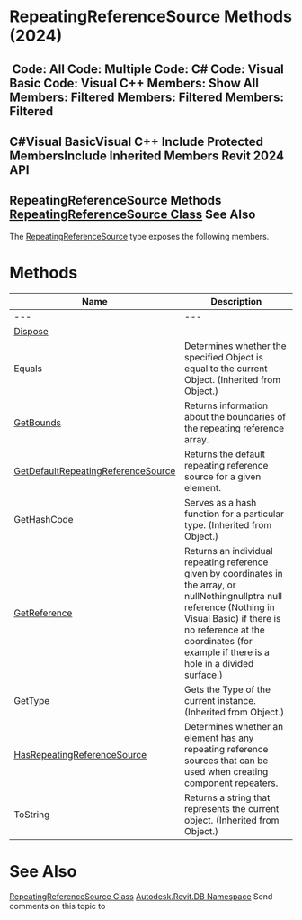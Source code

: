 # RepeatingReferenceSource Methods (2024)

﻿
 Code: All Code: Multiple Code: C# Code: Visual Basic Code: Visual C++  Members: Show All Members: Filtered Members: Filtered Members: Filtered   
---  
C#Visual BasicVisual C++
Include Protected MembersInclude Inherited Members
Revit 2024 API  
---  
RepeatingReferenceSource Methods  
[RepeatingReferenceSource Class](c1a3887e-0272-7dcb-bed3-85c807ec39a0.md "RepeatingReferenceSource Class") See Also  
---  
The [RepeatingReferenceSource](c1a3887e-0272-7dcb-bed3-85c807ec39a0.md "RepeatingReferenceSource Class") type exposes the following members.
# Methods
| Name | Description |
| --- | --- |
| --- | --- | --- |
| [Dispose](aa07145e-bace-7326-9e16-70a83d92a289.md "Dispose Method") |
| Equals | Determines whether the specified Object is equal to the current Object. (Inherited from Object.) |
| [GetBounds](967a1bea-609d-0da3-c5ff-b37efbf45686.md "GetBounds Method") | Returns information about the boundaries of the repeating reference array. |
| [GetDefaultRepeatingReferenceSource](2f9772ee-a2ba-8b07-d480-5cef37a23edf.md "GetDefaultRepeatingReferenceSource Method") | Returns the default repeating reference source for a given element. |
| GetHashCode | Serves as a hash function for a particular type.  (Inherited from Object.) |
| [GetReference](e8d034c9-e440-4aab-7c6d-1ad80a509704.md "GetReference Method") | Returns an individual repeating reference given by coordinates in the array, or nullNothingnullptra null reference (Nothing in Visual Basic) if there is no reference at the coordinates (for example if there is a hole in a divided surface.) |
| GetType | Gets the Type of the current instance. (Inherited from Object.) |
| [HasRepeatingReferenceSource](e5abe003-f93b-b841-86cf-6129dab783ef.md "HasRepeatingReferenceSource Method") | Determines whether an element has any repeating reference sources that can be used when creating component repeaters. |
| ToString | Returns a string that represents the current object. (Inherited from Object.) |

# See Also
[RepeatingReferenceSource Class](c1a3887e-0272-7dcb-bed3-85c807ec39a0.md "RepeatingReferenceSource Class")
[Autodesk.Revit.DB Namespace](87546ba7-461b-c646-cbb1-2cb8f5bff8b2.md "Autodesk.Revit.DB Namespace")
Send comments on this topic to 